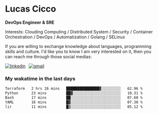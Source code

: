 # Lucas Cicco

**DevOps Engineer & SRE**

Interests: Clouding Computing / Distributed System / Security / Container Orchestration / DevOps / Automatization / Golang / SELinux

If you are willing to exchange knowledge about languages, programming skills and culture. I'd like you to know I am very interested on it, then you can reach me through those social medias:

<div style="display: flex; align-items: center; gap: 10px;">
  <a href="https://www.linkedin.com/in/lucas-vitor-de-cicco" target="_blank">
    <img
      src="https://img.shields.io/badge/-LinkedIn-%230077B5?style=for-the-badge&logo=linkedin&logoColor=white"
      alt="linkedin"
      target="_blank" 
    />
  </a>
  <a href="mailto:lucasvitorx1@gmail.com">
      <img
        src="https://img.shields.io/badge/-Gmail-%23333?style=for-the-badge&logo=gmail&logoColor=white"
        alt="gmail"
        target="_blank"
      />
  </a>
</div>

### My wakatime in the last days

<!--START_SECTION:waka-->

```txt
Terraform   2 hrs 26 mins   ███████████████▓░░░░░░░░░   62.96 %
Python      23 mins         ██▓░░░░░░░░░░░░░░░░░░░░░░   10.31 %
Bash        17 mins         ██░░░░░░░░░░░░░░░░░░░░░░░   07.60 %
YAML        16 mins         █▓░░░░░░░░░░░░░░░░░░░░░░░   07.30 %
lir         11 mins         █▒░░░░░░░░░░░░░░░░░░░░░░░   05.12 %
```

<!--END_SECTION:waka-->
